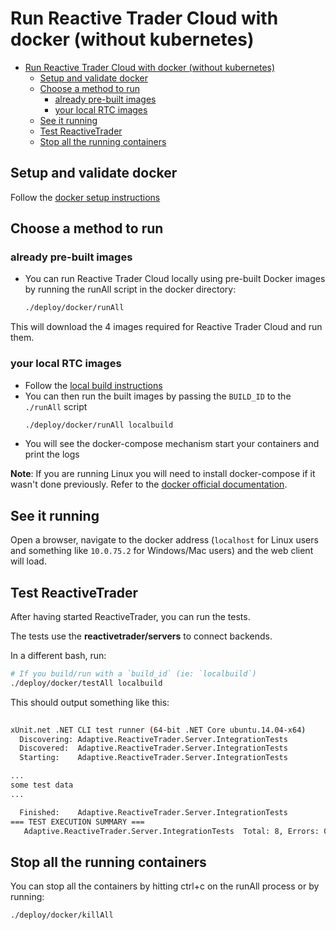 # Run Reactive Trader Cloud with docker (without kubernetes)

- [Run Reactive Trader Cloud with docker (without kubernetes)](#run-reactive-trader-cloud-with-docker-without-kubernetes)
    - [Setup and validate docker](#setup-and-validate-docker)
    - [Choose a method to run](#choose-a-method-to-run)
        - [already pre-built images](#already-pre-built-images)
        - [your local RTC images](#your-local-rtc-images)
    - [See it running](#see-it-running)
    - [Test ReactiveTrader](#test-reactivetrader)
    - [Stop all the running containers](#stop-all-the-running-containers)

## Setup and validate docker
Follow the [docker setup instructions](https://github.com/AdaptiveConsulting/ReactiveTraderCloud/blob/master/docs/deployment/docker-setup.md)

## Choose a method to run
### already pre-built images
- You can run Reactive Trader Cloud locally using pre-built Docker images by running the runAll script in the docker directory:
    ```bash
    ./deploy/docker/runAll
    ```

This will download the 4 images required for Reactive Trader Cloud and run them.

### your local RTC images
- Follow the [local build instructions](https://github.com/AdaptiveConsulting/ReactiveTraderCloud/blob/master/docs/deployment/build-rtc-locally.md)
- You can then run the built images by passing the `BUILD_ID` to the `./runAll` script
    ```bash
    ./deploy/docker/runAll localbuild
    ```
- You will see the docker-compose mechanism start your containers and print the logs

**Note**: If you are running Linux you will need to install docker-compose if it wasn't done previously. Refer to the [docker official documentation](https://docs.docker.com/compose/install/).

## See it running
Open a browser, navigate to the docker address (`localhost` for Linux users and something like `10.0.75.2` for Windows/Mac users) and the web client will load.

## Test ReactiveTrader
After having started ReactiveTrader, you can run the tests.

The tests use the **reactivetrader/servers** to connect backends.

In a different bash, run:
```bash
# If you build/run with a `build_id` (ie: `localbuild`)
./deploy/docker/testAll localbuild
```

This should output something like this:
```bash
 
xUnit.net .NET CLI test runner (64-bit .NET Core ubuntu.14.04-x64)
  Discovering: Adaptive.ReactiveTrader.Server.IntegrationTests
  Discovered:  Adaptive.ReactiveTrader.Server.IntegrationTests
  Starting:    Adaptive.ReactiveTrader.Server.IntegrationTests

...
some test data
...

  Finished:    Adaptive.ReactiveTrader.Server.IntegrationTests
=== TEST EXECUTION SUMMARY ===
   Adaptive.ReactiveTrader.Server.IntegrationTests  Total: 8, Errors: 0, Failed: 0, Skipped: 0, Time: 9.464s
```

## Stop all the running containers
You can stop all the containers by hitting ctrl+c on the runAll process or by running:
```bash
./deploy/docker/killAll
```

